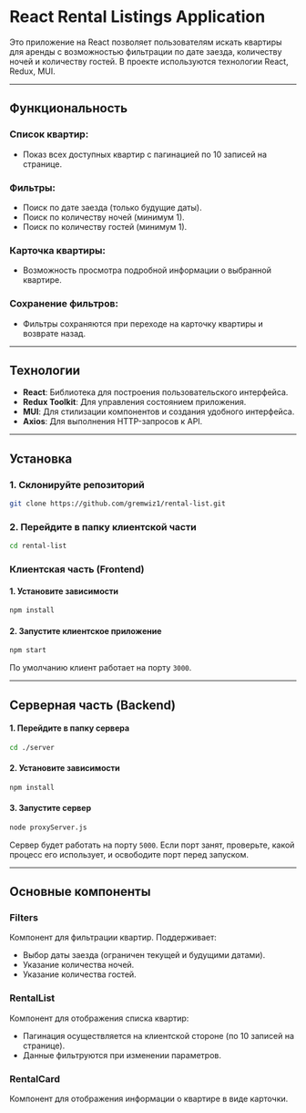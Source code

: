 # **React Rental Listings Application**

Это приложение на React позволяет пользователям искать квартиры для аренды с возможностью фильтрации по дате заезда, количеству ночей и количеству гостей. В проекте используются технологии React, Redux, MUI.

---

## **Функциональность**

### **Список квартир:**
- Показ всех доступных квартир с пагинацией по 10 записей на странице.

### **Фильтры:**
- Поиск по дате заезда (только будущие даты).
- Поиск по количеству ночей (минимум 1).
- Поиск по количеству гостей (минимум 1).

### **Карточка квартиры:**
- Возможность просмотра подробной информации о выбранной квартире.

### **Сохранение фильтров:**
- Фильтры сохраняются при переходе на карточку квартиры и возврате назад.

---

## **Технологии**

- **React**: Библиотека для построения пользовательского интерфейса.
- **Redux Toolkit**: Для управления состоянием приложения.
- **MUI**: Для стилизации компонентов и создания удобного интерфейса.
- **Axios**: Для выполнения HTTP-запросов к API.

---

## **Установка**

### **1. Склонируйте репозиторий**
```bash
git clone https://github.com/gremwiz1/rental-list.git
```
### **2. Перейдите в папку клиентской части**
```bash
cd rental-list
```

### **Клиентская часть (Frontend)**

#### **1. Установите зависимости**
```bash
npm install
```
#### **2. Запустите клиентское приложение**
```bash
npm start
```
По умолчанию клиент работает на порту `3000`.

---

## **Серверная часть (Backend)**

#### **1. Перейдите в папку сервера**
```bash
cd ./server
```
#### **2. Установите зависимости**
```bash
npm install
```
#### **3. Запустите сервер**
```bash
node proxyServer.js
```
Сервер будет работать на порту `5000`. Если порт занят, проверьте, какой процесс его использует, и освободите порт перед запуском.

---

## **Основные компоненты**

### **Filters**
Компонент для фильтрации квартир. Поддерживает:
- Выбор даты заезда (ограничен текущей и будущими датами).
- Указание количества ночей.
- Указание количества гостей.

### **RentalList**
Компонент для отображения списка квартир:
- Пагинация осуществляется на клиентской стороне (по 10 записей на странице).
- Данные фильтруются при изменении параметров.

### **RentalCard**
Компонент для отображения информации о квартире в виде карточки.
